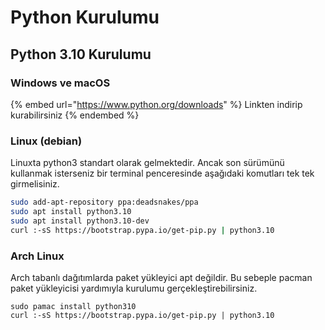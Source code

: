 # Python Kurulumu

## Python 3.10 Kurulumu

### Windows ve macOS

{% embed url="https://www.python.org/downloads" %}
Linkten indirip kurabilirsiniz
{% endembed %}

### Linux (debian)

Linuxta python3 standart olarak gelmektedir. Ancak son sürümünü kullanmak isterseniz bir terminal penceresinde aşağıdaki komutları tek tek girmelisiniz.

```bash
sudo add-apt-repository ppa:deadsnakes/ppa
sudo apt install python3.10
sudo apt install python3.10-dev
curl :-sS https://bootstrap.pypa.io/get-pip.py | python3.10
```

### Arch Linux

Arch tabanlı dağıtımlarda paket yükleyici apt değildir. Bu sebeple pacman paket yükleyicisi yardımıyla kurulumu gerçekleştirebilirsiniz.

```
sudo pamac install python310
curl :-sS https://bootstrap.pypa.io/get-pip.py | python3.10
```
